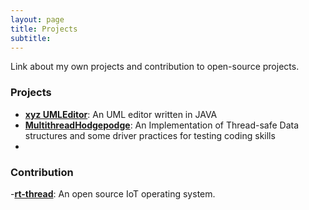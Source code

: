 ```yaml
---
layout: page
title: Projects
subtitle:
---
```

Link about my own projects and contribution to open-source projects.
### Projects
- [**xyz UMLEditor**](https://github.com/ChungHsuanChen/xyz-UMLeditor): An UML editor written in JAVA
- [**MultithreadHodgepodge**](https://github.com/ChungHsuanChen/MultithreadHodgepodge): An Implementation of Thread-safe Data structures and some driver practices for testing coding skills
- 
### Contribution
-[**rt-thread**](https://github.com/RT-Thread/rt-thread): An open source IoT operating system.
